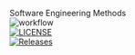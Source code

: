 Software Engineering Methods<br>
![workflow](https://github.com/Software-Engineering-Methods-Group-3/Workflow/actions/workflows/main.yml/badge.svg)<br>
[![LICENSE](https://img.shields.io/github/license/Software-Engineering-Methods-Group-3/workflow.svg?style=flat-square)](https://github.com/Software-Engineering-Methods-Group-3/workflow/blob/master/LICENSE)<br>
[![Releases](https://img.shields.io/github/release/Software-Engineering-Methods-Group-3/Workflow/all.svg?style=flat-square)](https://github.com/Software-Engineering-Methods-Group-3/Workflow/releases)
